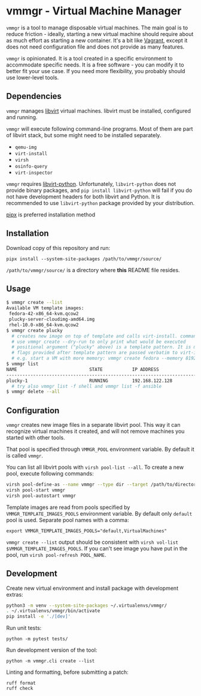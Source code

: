 # vmmgr - Virtual Machine Manager

`vmmgr` is a tool to manage disposable virtual machines. The main goal is to reduce friction - ideally, starting a new virtual machine should require about as much effort as starting a new container. It's a bit like [Vagrant](https://developer.hashicorp.com/vagrant), except it does not need configuration file and does not provide as many features.

`vmmgr` is opinionated. It is a tool created in a specific environment to accommodate specific needs. It is a free software - you can modify it to better fit your use case. If you need more flexibility, you probably should use lower-level tools.

## Dependencies

`vmmgr` manages [libvirt](https://libvirt.org/) virtual machines. libvirt must be installed, configured and running.

`vmmgr` will execute following command-line programs. Most of them are part of libvirt stack, but some might need to be installed separately.

* `qemu-img`
* `virt-install`
* `virsh`
* `osinfo-query`
* `virt-inspector`

`vmmgr` requires [libvirt-python](https://pypi.org/project/libvirt-python/). Unfortunately, `libvirt-python` does not provide binary packages, and `pip install libvirt-python` will fail if you do not have development headers for both libvirt and Python. It is recommended to use `libvirt-python` package provided by your distribution.

[pipx](https://pipx.pypa.io/stable/) is preferred installation method

## Installation

Download copy of this repository and run:

    pipx install --system-site-packages /path/to/vmmgr/source/

`/path/to/vmmgr/source/` is a directory where **this** README file resides.

## Usage

```sh
$ vmmgr create --list
Available VM template images:
 fedora-42-x86_64-kvm.qcow2
 plucky-server-cloudimg-amd64.img
 rhel-10.0-x86_64-kvm.qcow2
$ vmmgr create plucky
  # creates new image on top of template and calls virt-install. commands are printed as they are executed.
  # use vmmgr create --dry-run to only print what would be executed
  # positional argument ("plucky" above) is a template pattern. It is matched against beginning of template image name
  # flags provided after template pattern are passed verbatim to virt-install
  # e.g. start a VM with more memory: vmmgr create fedora --memory 8192
$ vmmgr list
NAME                           STATE           IP ADDRESS                   USER
--------------------------------------------------------------------------------------
plucky-1                       RUNNING         192.168.122.128              ubuntu
  # try also vmmgr list -f shell and vmmgr list -f ansible
$ vmmgr delete --all
```

## Configuration

`vmmgr` creates new image files in a separate libvirt pool. This way it can recognize virtual machines it created, and will not remove machines you started with other tools.

That pool is specified through `VMMGR_POOL` environment variable. By default it is called `vmmgr`.

You can list all libvirt pools with `virsh pool-list --all`. To create a new pool, execute following commands:

```sh
virsh pool-define-as --name vmmgr --type dir --target /path/to/directory/
virsh pool-start vmmgr
virsh pool-autostart vmmgr
```

Template images are read from pools specified by `VMMGR_TEMPLATE_IMAGES_POOLS` environment variable. By default only `default` pool is used. Separate pool names with a comma:

```
export VMMGR_TEMPLATE_IMAGES_POOLS="default,VirtualMachines"
```

`vmmgr create --list` output should be consistent with `virsh vol-list $VMMGR_TEMPLATE_IMAGES_POOLS`. If you can't see image you have put in the pool, run `virsh pool-refresh POOL_NAME`.

## Development

Create new virtual environment and install package with development extras:

```sh
python3 -m venv --system-site-packages ~/.virtualenvs/vmmgr/
. ~/.virtualenvs/vmmgr/bin/activate
pip install -e './[dev]'
```

Run unit tests:

    python -m pytest tests/

Run development version of the tool:

    python -m vmmgr.cli create --list

Linting and formatting, before submitting a patch:

    ruff format
    ruff check
